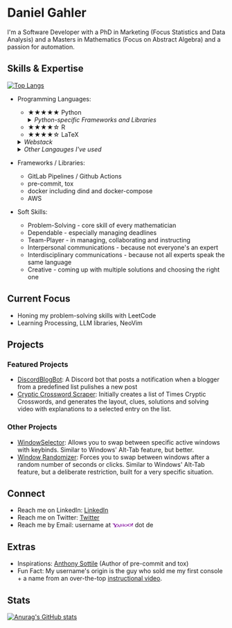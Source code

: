 # Daniel Gahler

I'm a Software Developer with a PhD in Marketing (Focus Statistics and Data Analysis) and a Masters in Mathematics (Focus on Abstract Algebra) and a passion for automation.

## Skills & Expertise

[![Top Langs](https://github-readme-stats.vercel.app/api/top-langs/?username=darkshoxx&hide=AutoHotKey&theme=transparent&layout=compact)](https://github.com/anuraghazra/github-readme-stats)

* Programming Languages:
  * ★★★★★ Python   <details>
    <summary><i>Python-specific Frameworks and Libraries</i></summary>
    <ul>
    <li> Pytest (Mocking, Coverage, Linting)
    <li> NetworkX
    <li> Windows API (win32)
    <li> tkinter
    <li> Matplotlib, Pandas, Numpy
    <li> Json, XML, Yaml
    <li> Pil(low), CV2, pytesseract
    <li> Asyncio, Aiohttp, threading
    </ul>
    </details>
  * ★★★★☆ R 
  * ★★★★☆ LaTeX

  <details>
    <summary><i>Webstack</i></summary>
    <ul>
    <li> ★★★★☆ HTML
    <li> ★★★☆☆ CSS
    <li> ★★☆☆☆ JS / ECMAS
    <li> ★☆☆☆☆ React
    <li> ★★☆☆☆ npm / node.js
    </ul>
    </details>


  <details>
    <summary><i>Other Langauges I've used</i></summary>
    <ul>
    <li> ★★★☆☆ Unix- and Microsoft-based shells
    <li> ★★☆☆☆ Arduino
    <li> ★★☆☆☆ Assembly, <a href="https://eater.net">Ben Eater Design</a>
    <li> ★★☆☆☆ Java / Processing
    <li> ★☆☆☆☆ C / C++
    <li> ★☆☆☆☆ SQL / Databases
    <li> ★☆☆☆☆ Fortran
    <li> ★☆☆☆☆ PHP
    <li> ★☆☆☆☆ Prolog
    </ul>
    </details>
* Frameworks / Libraries: 
  * GitLab Pipelines / Github Actions
  * pre-commit, tox
  * docker including dind and docker-compose
  * AWS
* Soft Skills: 
  * Problem-Solving - core skill of every mathematician
  * Dependable - especially managing deadlines
  * Team-Player - in managing, collaborating and instructing
  * Interpersonal communications - because not everyone's an expert
  * Interdisciplinary communications - because not all experts speak the same language
  * Creative - coming up with multiple solutions and choosing the right one

## Current Focus

* Honing my problem-solving skills with LeetCode
* Learning Processing, LLM libraries, NeoVim

## Projects

### Featured Projects

* [DiscordBlogBot](https://github.com/darkshoxx/DiscordBlogBot): A Discord bot that posts a notification when a blogger from a predefined list pulishes a new post 
* [Cryptic Crossword Scraper](https://github.com/darkshoxx/crosswords): Initially creates a list of Times Cryptic Crosswords, and generates the layout, clues, solutions and solving video with explanations to a selected entry on the list.

### Other Projects

* [WindowSelector](https://github.com/darkshoxx/WindowSelector): Allows you to swap between specific active windows with keybinds. Similar to Windows' Alt-Tab feature, but better.
* [Window Randomizer](https://github.com/darkshoxx/Alt-Tab-Randomizer): Forces you to swap between windows after a random number of seconds or clicks. Similar to Windows' Alt-Tab feature, but a deliberate restriction, built for a very specific situation.


## Connect

* Reach me on LinkedIn: [LinkedIn](https://www.linkedin.com/in/your-linkedin-profile/)
* Reach me on Twitter: [Twitter](https://twitter.com/darkshoxx)
* Reach me by Email: username at <img src="images/yahoo.png" title="yahoo" width="10%" height="10%"></img> dot de

## Extras

* Inspirations: [Anthony Sottile](https://github.com/asottile) (Author of pre-commit and tox)
* Fun Fact: My username's origin is the guy who sold me my first console + a name from an over-the-top [instructional video](https://www.youtube.com/watch?v=9X39SWIaIN4&t=12s).

## Stats

[![Anurag's GitHub stats](https://github-readme-stats.vercel.app/api?username=darkshoxx&show_icons=true&theme=transparent)](https://github.com/anuraghazra/github-readme-stats)

